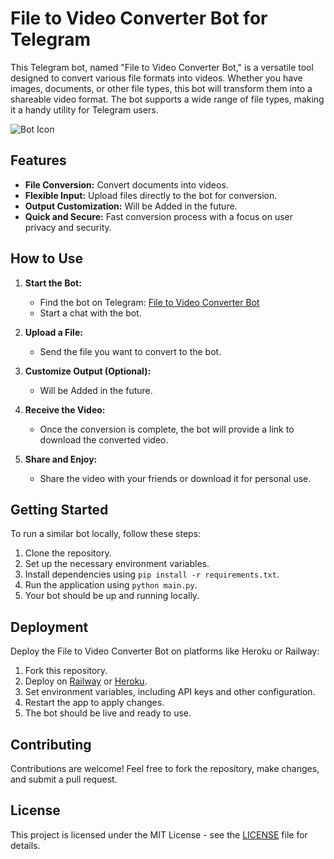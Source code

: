 # File to Video Converter Bot for Telegram

This Telegram bot, named "File to Video Converter Bot," is a versatile tool designed to convert various file formats into videos. Whether you have images, documents, or other file types, this bot will transform them into a shareable video format. The bot supports a wide range of file types, making it a handy utility for Telegram users.

![Bot Icon](images%2Ficon.jpg)

## Features

- **File Conversion:** Convert documents into videos.
- **Flexible Input:** Upload files directly to the bot for conversion.
- **Output Customization:** Will be Added in the future.
- **Quick and Secure:** Fast conversion process with a focus on user privacy and security.

## How to Use

1. **Start the Bot:**
   - Find the bot on Telegram: [File to Video Converter Bot](https://t.me/uploadbakabot)
   - Start a chat with the bot.

2. **Upload a File:**
   - Send the file you want to convert to the bot.

3. **Customize Output (Optional):**
   - Will be Added in the future.

4. **Receive the Video:**
   - Once the conversion is complete, the bot will provide a link to download the converted video.

5. **Share and Enjoy:**
   - Share the video with your friends or download it for personal use.

## Getting Started

To run a similar bot locally, follow these steps:

1. Clone the repository.
2. Set up the necessary environment variables.
3. Install dependencies using `pip install -r requirements.txt`.
4. Run the application using `python main.py`.
5. Your bot should be up and running locally.

## Deployment

Deploy the File to Video Converter Bot on platforms like Heroku or Railway:

1. Fork this repository.
2. Deploy on [Railway](https://railway.app/) or [Heroku](https://heroku.com/).
3. Set environment variables, including API keys and other configuration.
4. Restart the app to apply changes.
5. The bot should be live and ready to use.

## Contributing

Contributions are welcome! Feel free to fork the repository, make changes, and submit a pull request.

## License

This project is licensed under the MIT License - see the [LICENSE](LICENSE) file for details.